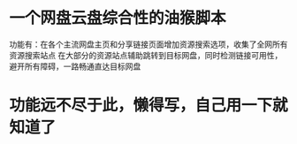 # 一个网盘云盘综合性的油猴脚本
 功能有：在各个主流网盘主页和分享链接页面增加资源搜索选项，收集了全网所有资源搜索站点
 在大部分的资源站点辅助跳转到目标网盘，同时检测链接可用性，避开所有障碍，一路畅通直达目标网盘
# 功能远不尽于此，懒得写，自己用一下就知道了

